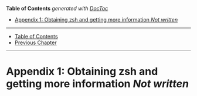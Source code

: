 <!-- START doctoc generated TOC please keep comment here to allow auto update -->
<!-- DON'T EDIT THIS SECTION, INSTEAD RE-RUN doctoc TO UPDATE -->
**Table of Contents**  *generated with [DocToc](https://github.com/thlorenz/doctoc)*

- [Appendix 1: Obtaining zsh and getting more information *Not written*](#appendix-1-obtaining-zsh-and-getting-more-information-not-written)

<!-- END doctoc generated TOC please keep comment here to allow auto update -->

-----

  - [Table of Contents](zshguide.html)
  - [Previous Chapter](zshguide07.html)

-----

<span id="l200"></span>

# Appendix 1: Obtaining zsh and getting more information *Not written*

<span id="appa"></span>
